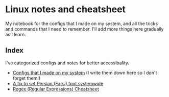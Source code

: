 # Linux notes and cheatsheet

My notebook for the configs that I made on my system, and all the tricks and commands that I need to remember. 
I'll add more things here gradually as I learn.

## Index

I've categorized configs and notes for better accessibality.

- [Configs that I made on my system](./Arch-install-and-after-that.md) (I write them down here so I don't forget them!)
- [A fix to set Persian (Farsi) font systemwide](./Set-Persian-Font-Globally.md)
- [Regex (Regular Expressions) Cheatsheet](./Regex-Cheatsheet.md)
